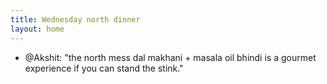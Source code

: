 ```yaml
---
title: Wednesday north dinner
layout: home
---
```


- @Akshit: "the north mess dal makhani + masala oil bhindi is a gourmet experience if you can stand the stink."